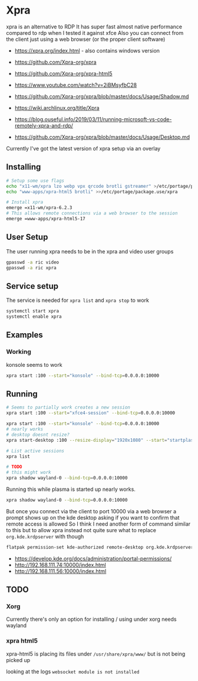 # Xpra

xpra is an alternative to RDP
It has super fast almost native performance compared to rdp when I tested it against xfce
Also you can connect from the client just using a web browser (or the proper client software)

  * https://xpra.org/index.html - also contains windows version
  * https://github.com/Xpra-org/xpra
  * https://github.com/Xpra-org/xpra-html5

  * https://www.youtube.com/watch?v=2iBMsyfbC28
  * https://github.com/Xpra-org/xpra/blob/master/docs/Usage/Shadow.md
  * https://wiki.archlinux.org/title/Xpra
  * https://blog.ouseful.info/2019/03/11/running-microsoft-vs-code-remotely-xpra-and-rdp/
  * https://github.com/Xpra-org/xpra/blob/master/docs/Usage/Desktop.md

Currently I've got the latest version of xpra setup via an overlay

## Installing

```bash
# Setup some use flags
echo "x11-wm/xpra lzo webp vpx qrcode brotli gstreamer" >/etc/portage/package.use/xpra
echo "www-apps/xpra-html5 brotli" >>/etc/portage/package.use/xpra

# Install xpra
emerge =x11-wm/xpra-6.2.3
# This allows remote connections via a web browser to the session
emerge =www-apps/xpra-html5-17
```

## User Setup

The user running xpra needs to be in the xpra and video user groups
```bash
gpasswd -a ric video
gpasswd -a ric xpra
```

## Service setup

The service is needed for `xpra list` and `xpra stop` to work
```bash
systemctl start xpra
systemctl enable xpra
```

## Examples

### Working

konsole seems to work
```bash
xpra start :100 --start="konsole" --bind-tcp=0.0.0.0:10000
```







## Running

```bash
# Seems to partially work creates a new session
xpra start :100 --start="xfce4-session" --bind-tcp=0.0.0.0:10000

xpra start :100 --start="konsole" --bind-tcp=0.0.0.0:10000
# nearly works
# desktop doesnt resize?
xpra start-desktop :100 --resize-display="1920x1080" --start="startplasma-wayland" --bind-tcp=0.0.0.0:10000

# List active sessions
xpra list

# TODO
# this might work
xpra shadow wayland-0 --bind-tcp=0.0.0.0:10000
```

Running this while plasma is started up nearly works.
```bash
xpra shadow wayland-0 --bind-tcp=0.0.0.0:10000
```

But once you connect via the client to port 10000 via a web browser a prompt shows up on the kde desktop
asking if you want to confirm that remote access is allowed
So I think I need another form of command similar to this but to allow xpra instead
not quite sure what to replace `org.kde.krdpserver` with though
```bash
flatpak permission-set kde-authorized remote-desktop org.kde.krdpserver yes
```

  * https://develop.kde.org/docs/administration/portal-permissions/
  * http://192.168.111.74:10000/index.html
  * http://192.168.111.56:10000/index.html

## TODO

### Xorg

Currently there's only an option for installing / using under xorg
needs wayland

### xpra html5

xpra-html5 is placing its files under `/usr/share/xpra/www/`
but is not being picked up

looking at the logs
`websocket module is not installed`

